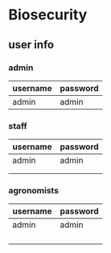 # Biosecurity
## user info
### admin
| username | password |
|----------|----------|
| admin    | admin    |
### staff
| username | password |
|----------|----------|
| admin    | admin    |
|          |          |
|          |          |
### agronomists
| username | password |
|----------|----------|
| admin    | admin    |
|          |          |
|          |          |
|          |          |
|          |          |